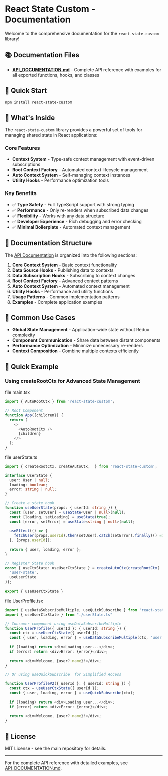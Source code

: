 # React State Custom - Documentation

Welcome to the comprehensive documentation for the `react-state-custom` library!

## 📚 Documentation Files

- **[API_DOCUMENTATION.md](./API_DOCUMENTATION.md)** - Complete API reference with examples for all exported functions, hooks, and classes

## 🚀 Quick Start

```bash
npm install react-state-custom
```

## 📖 What's Inside

The `react-state-custom` library provides a powerful set of tools for managing shared state in React applications:

### Core Features

- **Context System** - Type-safe context management with event-driven subscriptions
- **Root Context Factory** - Automated context lifecycle management
- **Auto Context System** - Self-managing context instances
- **Utility Hooks** - Performance optimization tools

### Key Benefits

- ✅ **Type Safety** - Full TypeScript support with strong typing
- ✅ **Performance** - Only re-renders when subscribed data changes
- ✅ **Flexibility** - Works with any data structure
- ✅ **Developer Experience** - Rich debugging and error checking
- ✅ **Minimal Boilerplate** - Automated context management

## 📝 Documentation Structure

The [API Documentation](./API_DOCUMENTATION.md) is organized into the following sections:

1. **Core Context System** - Basic context functionality
2. **Data Source Hooks** - Publishing data to contexts
3. **Data Subscription Hooks** - Subscribing to context changes
4. **Root Context Factory** - Advanced context patterns
5. **Auto Context System** - Automated context management
6. **Utility Hooks** - Performance and utility functions
7. **Usage Patterns** - Common implementation patterns
8. **Examples** - Complete application examples

## 🎯 Common Use Cases

- **Global State Management** - Application-wide state without Redux complexity
- **Component Communication** - Share data between distant components
- **Performance Optimization** - Minimize unnecessary re-renders
- **Context Composition** - Combine multiple contexts efficiently

## 🔧 Quick Example

### Using createRootCtx for Advanced State Management


file main.tsx
```typescript
import { AutoRootCtx } from 'react-state-custom';

// Root Component
function App({children}) {
  return (
    <>
      <AutoRootCtx />
      {children}
    </>
  );
}

```
file userState.ts
```typescript
import { createRootCtx, createAutoCtx,  } from 'react-state-custom';

interface UserState {
  user: User | null;
  loading: boolean;
  error: string | null;
}

// Create a state hook
function useUserState(props: { userId: string }) {
  const [user, setUser] = useState<User | null>(null);
  const [loading, setLoading] = useState(true);
  const [error, setError] = useState<string | null>(null);
  
  useEffect(() => {
    fetchUser(props.userId).then(setUser).catch(setError).finally(() => setLoading(false));
  }, [props.userId]);
  
  return { user, loading, error };
}

// Register State hook
const { useCtxState: useUserCtxState } = createAutoCtx(createRootCtx(
  'user-state',
  useUserState
));

export { useUserCtxState }

```

file UserProfile.tsx
```typescript
import { useDataSubscribeMultiple, useQuickSubscribe } from 'react-state-custom';
import { useUserCtxState } from "./userState.ts"

// Consumer component using useDataSubscribeMultiple
function UserProfile({ userId }: { userId: string }) {
  const ctx = useUserCtxState({ userId });
  const { user, loading, error } = useDataSubscribeMultiple(ctx, 'user', 'loading', 'error');
  
  if (loading) return <div>Loading user...</div>;
  if (error) return <div>Error: {error}</div>;
  
  return <div>Welcome, {user?.name}!</div>;
}

// Or using useQuickSubscribe  for Simplified Access

function UserProfileV2({ userId }: { userId: string }) {
  const ctx = useUserCtxState({ userId });
  const { user, loading, error } = useQuickSubscribe(ctx);
  
  if (loading) return <div>Loading user...</div>;
  if (error) return <div>Error: {error}</div>;
  
  return <div>Welcome, {user?.name}!</div>;
}
```

## 📄 License

MIT License - see the main repository for details.

---

For the complete API reference with detailed examples, see [API_DOCUMENTATION.md](./API_DOCUMENTATION.md).